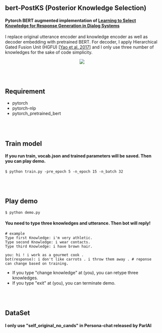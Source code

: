 ## bert-PostKS (Posterior Knowledge Selection)

#### Pytorch BERT augmented implementation of [Learning to Select Knowledge for Response Generation in Dialog Systems](https://arxiv.org/pdf/1902.04911.pdf)

I replace original utterance encoder and knowledge encoder as well as decoder embedding with pretrained BERT.
For decoder, I apply Hierarchical Gated Fusion Unit (HGFU) [[Yao et al. 2017](https://www.aclweb.org/anthology/D17-1233)] and I only use three number of knowledges for the sake of code simplicity.

<p align="center">
  <img src="https://github.com/bzantium/PostKS/blob/master/image/architecture.PNG">
</p>

<br><br>
## Requirement
- pytorch
- pytorch-nlp
- pytorch_pretrained_bert

<br><br>
## Train model
#### If you run train, vocab.json and trained parameters will be saved. Then you can play demo.
```
$ python train.py -pre_epoch 5 -n_epoch 15 -n_batch 32
```

<br><br>
## Play demo
```
$ python demo.py
```
#### You need to type three knowledges and utterance. Then bot will reply!
```
# example
Type first Knowledge: i'm very athletic.
Type second Knowledge: i wear contacts.
Type third Knowledge: i have brown hair.

you: hi ! i work as a gourmet cook .
bot(response): i don't like carrots . i throw them away . # reponse can change based on training.
```
- If you type "change knowledge" at (you), you can retype three knowledges.
- If you type "exit" at (you), you can terminate demo.


<br><br>
## DataSet
#### I only use "self_original_no_cands" in Persona-chat released by ParlAI

